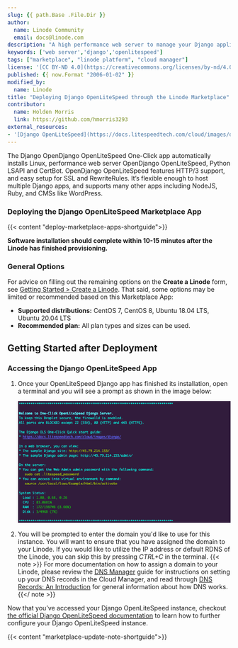 ```yaml
---
slug: {{ path.Base .File.Dir }}
author:
  name: Linode Community
  email: docs@linode.com
description: "A high performance web server to manage your Django application."
keywords: ['web server','django','openlitespeed']
tags: ["marketplace", "linode platform", "cloud manager"]
license: '[CC BY-ND 4.0](https://creativecommons.org/licenses/by-nd/4.0)'
published: {{ now.Format "2006-01-02" }}
modified_by:
  name: Linode
title: "Deploying Django OpenLiteSpeed through the Linode Marketplace"
contributor:
  name: Holden Morris
  link: https://github.com/hmorris3293
external_resources:
- '[Django OpenLiteSpeed](https://docs.litespeedtech.com/cloud/images/django/)'
---
```


The Django OpenDjango OpenLiteSpeed One-Click app automatically installs Linux, performance web server OpenDjango OpenLiteSpeed, Python LSAPI and CertBot. OpenDjango OpenLiteSpeed features HTTP/3 support, and easy setup for SSL and RewriteRules. It’s flexible enough to host multiple Django apps, and supports many other apps including NodeJS, Ruby, and CMSs like WordPress.

### Deploying the Django OpenLiteSpeed Marketplace App

<!-- shortguide used by every Marketplace app to describe how to deploy from the Cloud Manger -->

{{< content "deploy-marketplace-apps-shortguide">}}

**Software installation should complete within 10-15 minutes after the Linode has finished provisioning.**

### General Options

For advice on filling out the remaining options on the **Create a Linode** form, see [Getting Started > Create a Linode](/docs/guides/getting-started/#create-a-linode). That said, some options may be limited or recommended based on this Marketplace App:

- **Supported distributions:** CentOS 7, CentOS 8, Ubuntu 18.04 LTS, Ubuntu 20.04 LTS
- **Recommended plan:** All plan types and sizes can be used.

## Getting Started after Deployment
<!-- the following headings and paragraphs outline the steps necessary
     to access and interact with the Marketplace app. -->
### Accessing the Django OpenLiteSpeed App

1. Once your OpenLiteSpeed Django app has finished its installation, open a terminal and you will see a prompt as shown in the image below:

    ![OpenLiteSpeed Django setup information](setupinfo-django.png)

2. You will be prompted to enter the domain you'd like to use for this instance. You will want to ensure that you have assigned the domain to your Linode. If you would like to utilize the IP address or default RDNS of the Linode, you can skip this by pressing *CTRL+C* in the terminal.
       {{< note >}}
    For more documentation on how to assign a domain to your Linode, please review the [DNS Manager](/docs/guides/dns-manager/) guide for instructions on setting up your DNS records in the Cloud Manager, and read through [DNS Records: An Introduction](/docs/guides/dns-records-an-introduction/) for general information about how DNS works.
       {{</ note >}}

Now that you’ve accessed your Django OpenLiteSpeed instance, checkout [the official Django OpenLiteSpeed documentation](https://docs.litespeedtech.com/cloud/images/django/) to learn how to further configure your Django OpenLiteSpeed instance.

<!-- the following shortcode informs the user that Linode does not provide automatic updates
     to the Marketplace app, and that the user is responsible for the security and longevity
     of the installation. -->
{{< content "marketplace-update-note-shortguide">}}